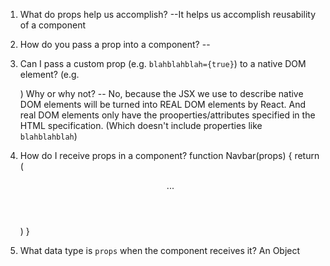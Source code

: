 1. What do props help us accomplish?
--It helps us accomplish reusability of a component

2. How do you pass a prop into a component?
--<MyAwesomeHeader title="???" />

3. Can I pass a custom prop (e.g. `blahblahblah={true}`) to a native
   DOM element? (e.g. <div blahblahblah={true}>) Why or why not?
-- No, because the JSX we use to describe native DOM elements will
be turned into REAL DOM elements by React. And real DOM elements
only have the prooperties/attributes specified in the HTML specification.
(Which doesn't include properties like `blahblahblah`)


4. How do I receive props in a component?
function Navbar(props) {
    return (
        <header>
            ...
        </header>
    )
}


5. What data type is `props` when the component receives it?
An Object
